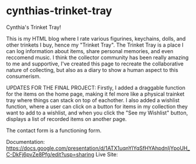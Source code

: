# cynthias-trinket-tray
Cynthia's Trinket Tray! 

This is my HTML blog where I rate various figurines, keychains, dolls, and other trinkets I buy, hence my "Trinket Tray". The Trinket Tray is a place I can log information about items, share personal memories, and even reccomend music. I think the collector community has been really amazing to me and supportive, I've created this page to recreate the collaborative nature of collecting, but also as a diary to show a human aspect to this consumerism. 

UPDATES FOR THE FINAL PROJECT: 
Firstly, I added a draggable function for the items on the home page, making it fel more like a physical trainket tray where things can stack on top of eachother. 
I also added a wishlist function, where a user can click on a button for items in my collection they want to add to a wishlist, and when you click the "See my Wishlist" button, displays a list of recorded items on another page.

The contact form is a functioning form. 

Documentation: https://docs.google.com/presentation/d/1ATX1uqnYlYqSfHYAhpdnIjYpoUH_C-DkFj6pvZe8Pfg/edit?usp=sharing
Live Site: 

